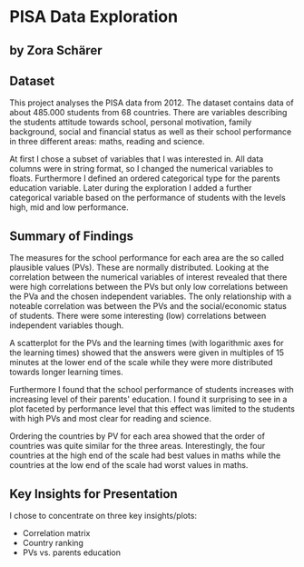 # PISA Data Exploration
## by Zora Schärer


## Dataset

This project analyses the PISA data from 2012. The dataset contains data of about 485.000 students from 68 countries. There are variables describing the students attitude towards school, personal motivation, family background, social and financial status as well as their school performance in three different areas: maths, reading and science.

At first I chose a subset of variables that I was interested in. All data columns were in string format, so I changed the numerical variables to floats. Furthermore I defined an ordered categorical type for the parents education variable. Later during the exploration I added a further categorical variable based on the performance of students with the levels high, mid and low performance.

## Summary of Findings

The measures for the school performance for each area are the so called plausible values (PVs). These are normally distributed. Looking at the correlation between the numerical variables of interest revealed that there were high correlations between the PVs but only low correlations between the PVa and the chosen independent variables. The only relationship with a noteable correlation was between the PVs and the social/economic status of students. There were some interesting (low) correlations between independent variables though.

A scatterplot for the PVs and the learning times (with logarithmic axes for the learning times) showed that the answers were given in multiples of 15 minutes at the lower end of the scale while they were more distributed towards longer learning times.

Furthermore I found that the school performance of students increases with increasing level of their parents' education. I found it surprising to see in a plot faceted by performance level that this effect was limited to the students with high PVs and most clear for reading and science.

Ordering the countries by PV for each area showed that the order of countries was quite similar for the three areas. Interestingly, the four countries at the high end of the scale had best values in maths while the countries at the low end of the scale had worst values in maths.

## Key Insights for Presentation

I chose to concentrate on three key insights/plots:

* Correlation matrix
* Country ranking
* PVs vs. parents education
